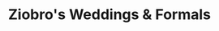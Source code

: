 ---
title: "Ziobro's Weddings & Formals"
url: /princeton/ziobros-weddings-und-formals/
shop: Kleidung
---
